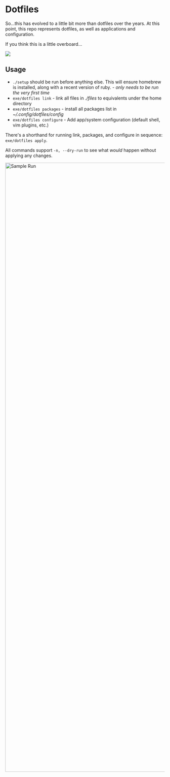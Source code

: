 # Dotfiles

So...this has evolved to a little bit more than dotfiles over the years. At this point, this repo represents dotfiles,
as well as applications and configuration.

If you think this is a little overboard...

![](https://cloud.githubusercontent.com/assets/64263/19022286/f792b660-88a2-11e6-8133-c9e11555f05a.jpg)

## Usage

* `./setup` should be run before anything else. This will ensure homebrew is installed, along with a recent version of
ruby. - _only needs to be run the very first time_
* `exe/dotfiles link` - link all files in _./files_ to equivalents under the home directory
* `exe/dotfiles packages` - install all packages list in _~/.config/dotfiles/config_
* `exe/dotfiles configure` - Add app/system configuration (default shell, vim plugins, etc.)

There's a shorthand for running link, packages, and configure in sequence: `exe/dotfiles apply`.

All commands support `-n, --dry-run` to see what _would_ happen without applying any changes.

<img width="1918" alt="Sample Run" src="https://user-images.githubusercontent.com/4748863/117486778-1200be00-af38-11eb-9ae5-faf7dfc64b9f.png">
